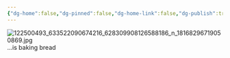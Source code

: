 ```yaml
---
{"dg-home":false,"dg-pinned":false,"dg-home-link":false,"dg-publish":true,"tags":["dgblip"],"disabled rules":["yaml-title","yaml-title-alias","file-name-heading"],"title":"philipp on instagram @ 2020-10-23","created-date":"2020-10-23T11:00:00","updated-date":"2025-05-02T17:43:08","dg-path":"blips/18168296719050869.md","permalink":"/blips/18168296719050869/","dgPassFrontmatter":true}
---
```



![122500493_633522090674216_628309908126588186_n_18168296719050869.jpg](/img/user/attachments/122500493_633522090674216_628309908126588186_n_18168296719050869.jpg)
...is baking bread



